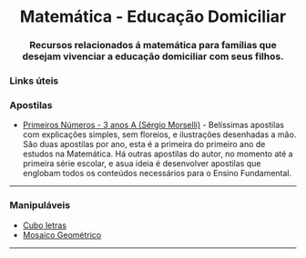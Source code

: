 <h1 align="center">Matemática - Educação Domiciliar</h1>
<h3 align="center">Recursos relacionados á matemática para famílias que desejam vivenciar a educação domiciliar com seus filhos.</h3>

### Links úteis

### Apostilas

- [Primeiros Números - 3 anos A (Sérgio Morselli)](https://sergiomorselli.wordpress.com/primeirosnumeros34/) - Belíssimas apostilas com explicações simples, sem floreios, e ilustrações desenhadas a mão. São duas apostilas por ano, esta é a primeira do primeiro ano de estudos na Matemática. Há outras apostilas do autor, no momento até a primeira série escolar, e asua ideia é desenvolver apostilas que englobam todos os conteúdos necessários para o Ensino Fundamental.

---

### Manipuláveis

- [Cubo letras](https://loja.casaludica.com.br/jogos-educativos/alfabetizacao-letras/cubo-letras) 
- [Mosaico Geométrico](https://loja.casaludica.com.br/jogos-educativos/mosaico-geometrico)

---

